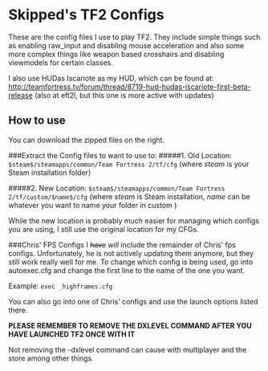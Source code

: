 Skipped's TF2 Configs
=====================

These are the config files I use to play TF2. They include simple things such as enabling raw_input and disabling mouse acceleration and also some more complex things like weapon based crosshairs and disabling viewmodels for certain classes.

I also use HUDas Iscariote as my HUD, which can be found at: http://teamfortress.tv/forum/thread/8719-hud-hudas-iscariote-first-beta-release (also at eft2l, but this one is more active with updates)

How to use
----------
You can download the zipped files on the right. 

###Extract the Config files to want to use to:
#####1. Old Location: 
`$steam$/steamapps/common/Team Fortress 2/tf/cfg` 
(where $steam$ is your Steam installation folder)

#####2. New Location: 
`$steam$/steamapps/common/Team Fortress 2/tf/custom/$name$/cfg`
(where $steam$ is Steam installation, $name$ can be whatever you want to name your folder in custom )

While the new location is probably much easier for managing which configs you are using, I still use the original location for my CFGs.

###Chris' FPS Configs
I ~~have~~ _will_ include the remainder of Chris' fps configs. Unfortunately, he is not actively updating them anymore, but they still work really well for me. To change which config is being used, go into autoexec.cfg and change the first line to the name of the one you want.

Example: `exec _highframes.cfg`

You can also go into one of Chris' configs and use the launch options listed there.

**PLEASE REMEMBER TO REMOVE THE DXLEVEL COMMAND AFTER YOU HAVE LAUNCHED TF2 ONCE WITH IT**

Not removing the -dxlevel command can cause with multiplayer and the store among other things.
